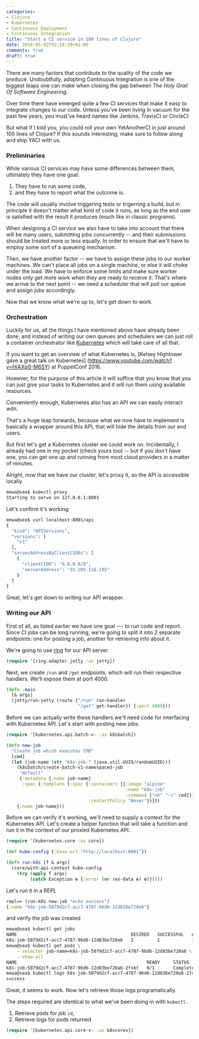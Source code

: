 ```yaml
---
categories:
- Clojure
- Kubernetes
- Continuous Deployment
- Continuous Integration
title: "Start a CI service in 100 lines of Clojure"
date: 2018-05-02T02:18:29+02:00
comments: true
draft: true
---
```


There are many factors that contribute to the quality of the code we produce. Undoubtfully, adopting Continuous Integration
is one of the biggest leaps one can make when closing the gap between *The Holy Grail Of Software Engineering*.

Over time there have emerged quite a few CI services that make it easy to integrate changes to our code.
Unless you've been living in vacuum for the past few years, you must've heard names like Jenkins, TravisCI or CircleCI.

But what if I told you, you could roll your own YetAnotherCI in just around 100 lines of Clojure? If this sounds interesting, make
sure to follow along and ship YACI with us.
<!--more-->

### Preliminaries

While various CI services may have some differences between them, ultimately they have one goal:

1. They have to run some code,
2. and they have to report what the outcome is.

The code will usually involve triggering tests or trigerring a build, but in principle it doesn't matter what kind of code
it runs, as long as the end user is satisfied with the result it produces (much like in classic programs).

When designing a CI service we also have to take into account that there will be many users, submitting jobs concurrently --
and their submissions should be treated more or less equally. In order to ensure that we'll have to employ some sort of
a queueing mechanism.

Then, we have another factor -- we have to assign these jobs to our worker machines. We can't place all jobs on a single machine,
or else it will choke under the load. We have to enforce some limits and make sure worker nodes only get more work when they are
ready to receive it. That's where we arrive to the next point -- we need a scheduler that will poll our queue and assign jobs
accordingly.

Now that we know what we're up to, let's get down to work.

### Orchestration

Luckily for us, all the things I have mentioned above have already been done, and instead of writing our own queues and schedulers we can
just roll a container orchestrator like [Kubernetes](https://kubernetes.io/) which will take care of all that.

If you want to get an overview of what Kubernetes is, [Kelsey Hightower gave a great talk on Kubernetes]
(https://www.youtube.com/watch?v=HlAXp0-M6SY) at PuppetConf 2016.

However, for the purpose of this article it will suffice that you know that you can just give your tasks to Kubernetes and it will run them
using available resources.

Conveniently enough, Kubernetes also has an API we can easily interact with.

That's a huge leap forwards, because what we now have to implement is basically a wrapper around this API, that will hide the details from
our end users.

But first let's get a Kubernetes cluster we could work on. Incidentally, I already had one in my pocket (check yours too) -- but if you don't
have one, you can get one up and running from most cloud providers in a matter of minutes.

Alright, now that we have our cluster, let's proxy it, so the API is accessible locally.

```sh
mewa@sea$ kubectl proxy
Starting to serve on 127.0.0.1:8001
```

Let's confirm it's working:

```sh
mewa@sea$ curl localhost:8001/api
{
  "kind": "APIVersions",
  "versions": [
    "v1"
  ],
  "serverAddressByClientCIDRs": [
    {
      "clientCIDR": "0.0.0.0/0",
      "serverAddress": "35.205.116.105"
    }
  ]
}
```

Great, let's get down to writing our API wrapper.

### Writing our API

First of all, as listed earlier we have one goal --- to run code and report. Since CI jobs can be long running, we're
going to split it into 2 separate endpoints: one for posting a job, another for retrieving info about it.

We're going to use [ring](https://github.com/ring-clojure/ring) for our API server.

```clojure
(require '[ring.adapter.jetty :as jetty])
```

Next, we create `/run` and `/get` endpoints, which will run their respective handlers. We'll expose them at port 4000.

```clojure
(defn -main
  [& args]
  (jetty/run-jetty (route {"/run" run-handler
                           "/get" get-handler}) {:port 4000}))
```

Before we can actually write these handlers we'll need code for interfacing with Kubernetes API. Let's start with posting new jobs.

```clojure
(require '[kubernetes.api.batch-v- :as k8sbatch])

(defn new-job
  "Create job which executes CMD"
  [cmd]
  (let [job-name (str "k8s-job-" (java.util.UUID/randomUUID))]
    (k8sbatch/create-batch-v1-namespaced-job
     "default"
     {:metadata {:name job-name}
      :spec {:template {:spec {:containers [{:image "alpine"
                                             :name "k8s-job"
                                             :command ["sh" "-c" cmd]}]
                               :restartPolicy "Never"}}}})
    {:name job-name}))
```

Before we can verify it's working, we'll need to supply a context for the Kubernetes API. Let's create a helper function that will take
a function and run it in the context of our proxied Kubernetes API.

```clojure
(require '[kubernetes.core :as core])

(def kube-config {:base-url "http://localhost:8001"})

(defn run-k8s [f & args]
  (core/with-api-context kube-config
    (try (apply f args)
         (catch Exception e {:error (or (ex-data e) e)}))))
```

Let's run it in a REPL

```clojure
repl=> (run-k8s new-job "echo success")
{:name "k8s-job-5079d2cf-acc7-4787-96d6-12d83be720a6"}
```
and verify the job was created

```sh
mewa@sea$ kubectl get jobs
NAME                                           DESIRED   SUCCESSFUL   AGE
k8s-job-5079d2cf-acc7-4787-96d6-12d83be720a6   1         1            1m
mewa@sea$ kubectl get pods \
    --selector job-name=k8s-job-5079d2cf-acc7-4787-96d6-12d83be720a6 \
    --show-all
NAME                                                 READY     STATUS      RESTARTS   AGE
k8s-job-5079d2cf-acc7-4787-96d6-12d83be720a6-2fs6t   0/1       Completed   0          1m
mewa@sea$ kubectl logs k8s-job-5079d2cf-acc7-4787-96d6-12d83be720a6-2fs6t
success
```

Great, it seems to work. Now let's retrieve those logs programatically.

The steps required are identical to what we've been doing in with `kubectl`.

1. Retrieve pods for job `id`,
2. Retrieve logs for pods returned

```clojure
(require '[kubernetes.api.core-v- :as k8scorev])

```
